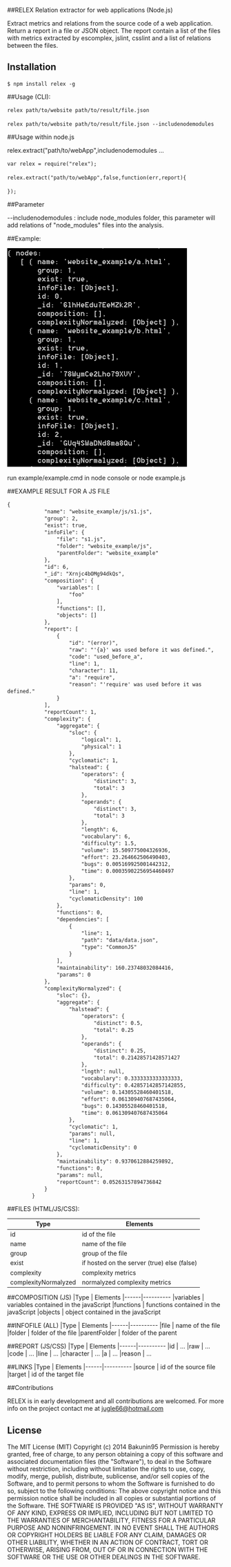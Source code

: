 ##RELEX Relation extractor for web applications (Node.js)

Extract metrics and relations from the source code of a web application.
Return a report in a file or JSON object.
The report contain a list of the files with metrics extracted by escomplex, jslint, csslint and a list of relations between the files. 

## Installation

    $ npm install relex -g


##Usage (CLI): 
```
relex path/to/website path/to/result/file.json

relex path/to/website path/to/result/file.json --includenodemodules
```

##Usage within node.js

relex.extract("path/to/webApp",includenodemodules ...

```
var relex = require("relex");

relex.extract("path/to/webApp",false,function(err,report){
	
});

```
##Parameter

--includenodemodules : include node_modules folder, this parameter will add relations of "node_modules" files into the analysis.

##Example:

![Example](/example/result/example.png?raw=true "Example")

run example/example.cmd in node console or node example.js

##EXAMPLE RESULT FOR A JS FILE
```
{
            "name": "website_example/js/s1.js",
            "group": 2,
            "exist": true,
            "infoFile": {
                "file": "s1.js",
                "folder": "website_example/js",
                "parentFolder": "website_example"
            },
            "id": 6,
            "_id": "Xrnjc4bOMg94dkQs",
            "composition": {
                "variables": [
                    "foo"
                ],
                "functions": [],
                "objects": []
            },
            "report": [
                {
                    "id": "(error)",
                    "raw": "'{a}' was used before it was defined.",
                    "code": "used_before_a",
                    "line": 1,
                    "character": 11,
                    "a": "require",
                    "reason": "'require' was used before it was defined."
                }
            ],
            "reportCount": 1,
            "complexity": {
                "aggregate": {
                    "sloc": {
                        "logical": 1,
                        "physical": 1
                    },
                    "cyclomatic": 1,
                    "halstead": {
                        "operators": {
                            "distinct": 3,
                            "total": 3
                        },
                        "operands": {
                            "distinct": 3,
                            "total": 3
                        },
                        "length": 6,
                        "vocabulary": 6,
                        "difficulty": 1.5,
                        "volume": 15.509775004326936,
                        "effort": 23.264662506490403,
                        "bugs": 0.005169925001442312,
                        "time": 0.00035902256954460497
                    },
                    "params": 0,
                    "line": 1,
                    "cyclomaticDensity": 100
                },
                "functions": 0,
                "dependencies": [
                    {
                        "line": 1,
                        "path": "data/data.json",
                        "type": "CommonJS"
                    }
                ],
                "maintainability": 160.23748032084416,
                "params": 0
            },
            "complexityNormalyzed": {
                "sloc": {},
                "aggregate": {
                    "halstead": {
                        "operators": {
                            "distinct": 0.5,
                            "total": 0.25
                        },
                        "operands": {
                            "distinct": 0.25,
                            "total": 0.21428571428571427
                        },
                        "lngth": null,
                        "vocabulary": 0.3333333333333333,
                        "difficulty": 0.42857142857142855,
                        "volume": 0.14305528460401518,
                        "effort": 0.061309407687435064,
                        "bugs": 0.14305528460401518,
                        "time": 0.061309407687435064
                    },
                    "cyclomatic": 1,
                    "params": null,
                    "line": 1,
                    "cyclomaticDensity": 0
                },
                "maintainability": 0.9370612884259892,
                "functions": 0,
                "params": null,
                "reportCount": 0.05263157894736842
            }
        }
```

##FILES (HTML/JS/CSS):

|Type | Elements
|------|----------
|id | id of the file
|name | name of the file
|group |  group of the file
|exist | if hosted on the server (true) else (false)
|complexity | complexity metrics
|complexityNormalyzed | normalyzed complexity metrics

##COMPOSITION (JS)
|Type | Elements
|------|----------
|variables | variables contained in the javaScript
|functions |  functions contained in the javaScript
|objects |  object contained in the javaScript


##INFOFILE (ALL)
|Type | Elements
|------|----------
|file | name of the file
|folder |  folder of the file
|parentFolder |  folder of the parent

##REPORT (JS/CSS)
|Type | Elements
|------|----------
|id | ...
|raw |  ...
|code |  ...
|line |  ...
|character |  ...
|a |  ...
|reason |  ...

##LINKS
|Type | Elements
|------|----------
|source | id of the source file
|target | id of the target file


##Contributions

RELEX is in early development and all contributions are welcomed.
For more info on the project contact me at jugle66@hotmail.com


## License

The MIT License (MIT)
Copyright (c) 2014 Bakunin95
Permission is hereby granted, free of charge, to any person obtaining a copy
of this software and associated documentation files (the "Software"), to deal
in the Software without restriction, including without limitation the rights
to use, copy, modify, merge, publish, distribute, sublicense, and/or sell
copies of the Software, and to permit persons to whom the Software is
furnished to do so, subject to the following conditions:
The above copyright notice and this permission notice shall be included in all
copies or substantial portions of the Software.
THE SOFTWARE IS PROVIDED "AS IS", WITHOUT WARRANTY OF ANY KIND, EXPRESS OR
IMPLIED, INCLUDING BUT NOT LIMITED TO THE WARRANTIES OF MERCHANTABILITY,
FITNESS FOR A PARTICULAR PURPOSE AND NONINFRINGEMENT. IN NO EVENT SHALL THE
AUTHORS OR COPYRIGHT HOLDERS BE LIABLE FOR ANY CLAIM, DAMAGES OR OTHER
LIABILITY, WHETHER IN AN ACTION OF CONTRACT, TORT OR OTHERWISE, ARISING FROM,
OUT OF OR IN CONNECTION WITH THE SOFTWARE OR THE USE OR OTHER DEALINGS IN THE
SOFTWARE.

